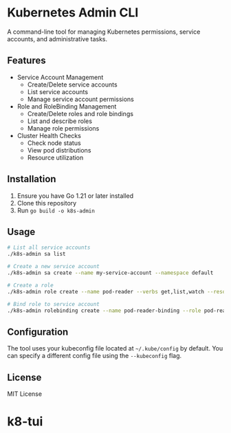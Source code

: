 # Kubernetes Admin CLI

A command-line tool for managing Kubernetes permissions, service accounts, and administrative tasks.

## Features

- Service Account Management
  - Create/Delete service accounts
  - List service accounts
  - Manage service account permissions
- Role and RoleBinding Management
  - Create/Delete roles and role bindings
  - List and describe roles
  - Manage role permissions
- Cluster Health Checks
  - Check node status
  - View pod distributions
  - Resource utilization

## Installation

1. Ensure you have Go 1.21 or later installed
2. Clone this repository
3. Run `go build -o k8s-admin`

## Usage

```bash
# List all service accounts
./k8s-admin sa list

# Create a new service account
./k8s-admin sa create --name my-service-account --namespace default

# Create a role
./k8s-admin role create --name pod-reader --verbs get,list,watch --resources pods

# Bind role to service account
./k8s-admin rolebinding create --name pod-reader-binding --role pod-reader --serviceaccount default:my-service-account
```

## Configuration

The tool uses your kubeconfig file located at `~/.kube/config` by default. You can specify a different config file using the `--kubeconfig` flag.

## License

MIT License
# k8-tui
